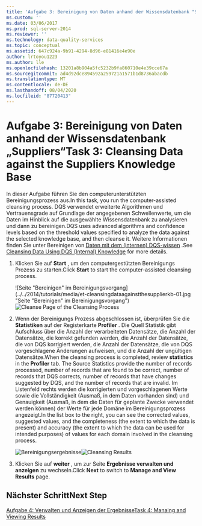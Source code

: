 ```yaml
---
title: 'Aufgabe 3: Bereinigung von Daten anhand der Wissensdatenbank "Suppliers" | Microsoft-Dokumentation'
ms.custom: ''
ms.date: 03/06/2017
ms.prod: sql-server-2014
ms.reviewer: ''
ms.technology: data-quality-services
ms.topic: conceptual
ms.assetid: 647c924a-9b91-4294-8d96-e81416e4e90e
author: lrtoyou1223
ms.author: lle
ms.openlocfilehash: 13201a8b904a5fc5232b9fa860710e4e39cce67a
ms.sourcegitcommit: ad4d92dce894592a259721a1571b1d8736abacdb
ms.translationtype: MT
ms.contentlocale: de-DE
ms.lasthandoff: 08/04/2020
ms.locfileid: "87720413"
---
```

# <a name="task-3-cleansing-data-against-the-suppliers-knowledge-base"></a><span data-ttu-id="1e5ac-102">Aufgabe 3: Bereinigung von Daten anhand der Wissensdatenbank „Suppliers“</span><span class="sxs-lookup"><span data-stu-id="1e5ac-102">Task 3: Cleansing Data against the Suppliers Knowledge Base</span></span>
  <span data-ttu-id="1e5ac-103">In dieser Aufgabe führen Sie den computerunterstützten Bereinigungsprozess aus.</span><span class="sxs-lookup"><span data-stu-id="1e5ac-103">In this task, you run the computer-assisted cleansing process.</span></span> <span data-ttu-id="1e5ac-104">DQS verwendet erweiterte Algorithmen und Vertrauensgrade auf Grundlage der angegebenen Schwellenwerte, um die Daten im Hinblick auf die ausgewählte Wissensdatenbank zu analysieren und dann zu bereinigen.</span><span class="sxs-lookup"><span data-stu-id="1e5ac-104">DQS uses advanced algorithms and confidence levels based on the threshold values specified to analyze the data against the selected knowledge base, and then cleanse it.</span></span> <span data-ttu-id="1e5ac-105">Weitere Informationen finden Sie unter Bereinigen von [Daten mit dem (internen) DQS-wissen](https://msdn.microsoft.com/library/hh213061.aspx) .</span><span class="sxs-lookup"><span data-stu-id="1e5ac-105">See [Cleansing Data Using DQS (Internal) Knowledge](https://msdn.microsoft.com/library/hh213061.aspx) for more details.</span></span>

1.  <span data-ttu-id="1e5ac-106">Klicken Sie auf **Start** , um den computergestützten Bereinigungs Prozess zu starten.</span><span class="sxs-lookup"><span data-stu-id="1e5ac-106">Click **Start** to start the computer-assisted cleansing process.</span></span>

     <span data-ttu-id="1e5ac-107">![Seite "Bereinigen" im Bereinigungsvorgang](../../2014/tutorials/media/et-cleansingdataagainstthesupplierkb-01.jpg "Seite "Bereinigen" im Bereinigungsvorgang")</span><span class="sxs-lookup"><span data-stu-id="1e5ac-107">![Cleanse Page of the Cleansing Process](../../2014/tutorials/media/et-cleansingdataagainstthesupplierkb-01.jpg "Cleanse Page of the Cleansing Process")</span></span>

2.  <span data-ttu-id="1e5ac-108">Wenn der Bereinigungs Prozess abgeschlossen ist, überprüfen Sie die **Statistiken** auf der Registerkarte **Profiler** . Die Quell Statistik gibt Aufschluss über die Anzahl der verarbeiteten Datensätze, die Anzahl der Datensätze, die korrekt gefunden werden, die Anzahl der Datensätze, die von DQS korrigiert werden, die Anzahl der Datensätze, die von DQS vorgeschlagene Änderungen aufweisen, und die Anzahl der ungültigen Datensätze.</span><span class="sxs-lookup"><span data-stu-id="1e5ac-108">When the cleansing process is completed, review **statistics** in the **Profiler** tab. The Source Statistics provide the number of records processed, number of records that are found to be correct, number of records that DQS corrects, number of records that have changes suggested by DQS, and the number of records that are invalid.</span></span> <span data-ttu-id="1e5ac-109">Im Listenfeld rechts werden die korrigierten und vorgeschlagenen Werte sowie die Vollständigkeit (Ausmaß, in dem Daten vorhanden sind) und Genauigkeit (Ausmaß, in dem die Daten für geplante Zwecke verwendet werden können) der Werte für jede Domäne im Bereinigungsprozess angezeigt.</span><span class="sxs-lookup"><span data-stu-id="1e5ac-109">In the list box to the right, you can see the corrected values, suggested values, and the completeness (the extent to which the data is present) and accuracy (the extent to which the data can be used for intended purposes) of values for each domain involved in the cleansing process.</span></span>

     <span data-ttu-id="1e5ac-110">![Bereinigungsergebnisse](../../2014/tutorials/media/et-cleansingdataagainstthesupplierkb-02.jpg "Bereinigungsergebnisse")</span><span class="sxs-lookup"><span data-stu-id="1e5ac-110">![Cleansing Results](../../2014/tutorials/media/et-cleansingdataagainstthesupplierkb-02.jpg "Cleansing Results")</span></span>

3.  <span data-ttu-id="1e5ac-111">Klicken Sie auf **weiter** , um zur Seite **Ergebnisse verwalten und anzeigen** zu wechseln.</span><span class="sxs-lookup"><span data-stu-id="1e5ac-111">Click **Next** to switch to **Manage and View Results** page.</span></span>

## <a name="next-step"></a><span data-ttu-id="1e5ac-112">Nächster Schritt</span><span class="sxs-lookup"><span data-stu-id="1e5ac-112">Next Step</span></span>
 [<span data-ttu-id="1e5ac-113">Aufgabe 4: Verwalten und Anzeigen der Ergebnisse</span><span class="sxs-lookup"><span data-stu-id="1e5ac-113">Task 4: Manaing and Viewing Results</span></span>](../../2014/tutorials/task-4-manaing-and-viewing-results.md)


